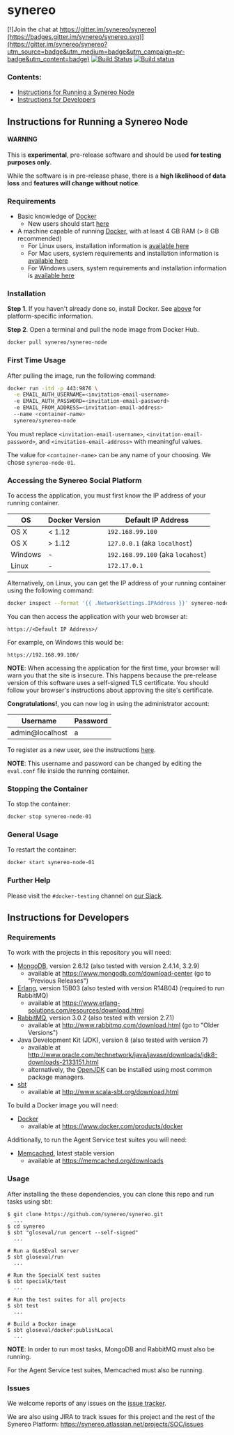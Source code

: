# synereo

[![Join the chat at https://gitter.im/synereo/synereo](https://badges.gitter.im/synereo/synereo.svg)](https://gitter.im/synereo/synereo?utm_source=badge&utm_medium=badge&utm_campaign=pr-badge&utm_content=badge)
[![Build Status](https://travis-ci.org/synereo/synereo.svg?branch=staging)](https://travis-ci.org/synereo/synereo)
[![Build status](https://ci.appveyor.com/api/projects/status/8hxpx6mwmi5b8g58/branch/staging?svg=true)](https://ci.appveyor.com/project/henrytill/synereo/branch/staging)

### Contents:
* [Instructions for Running a Synereo Node](#instructions-for-running-a-synereo-node)
* [Instructions for Developers](#instructions-for-developers)

## Instructions for Running a Synereo Node

#### WARNING

This is **experimental**, pre-release software and should be used **for testing purposes only**.

While the software is in pre-release phase, there is a **high likelihood of data loss** and **features will change without notice**.

### Requirements
* Basic knowledge of [Docker](https://www.docker.com)
  * New users should start [here](https://docs.docker.com/engine/understanding-docker/)
* A machine capable of running [Docker](https://www.docker.com), with at least 4 GB RAM (> 8 GB recommended)
  * For Linux users, installation information is [available here](https://docs.docker.com/engine/installation/linux)
  * For Mac users, system requirements and installation information is [available here](https://docs.docker.com/docker-for-mac/)
  * For Windows users, system requirements and installation information is [available here](https://docs.docker.com/docker-for-windows/)

### Installation

**Step 1**. If you haven't already done so, install Docker.  See [above](#requirements) for platform-specific information.

**Step 2**. Open a terminal and pull the node image from Docker Hub.
```sh
docker pull synereo/synereo-node
```

### First Time Usage

After pulling the image, run the following command:
```sh
docker run -itd -p 443:9876 \
  -e EMAIL_AUTH_USERNAME=<invitation-email-username>
  -e EMAIL_AUTH_PASSWORD=<invitation-email-password>
  -e EMAIL_FROM_ADDRESS=<invitation-email-address>
  --name <container-name>
  synereo/synereo-node
```

You must replace `<invitation-email-username>`, `<invitation-email-password>`, and `<invitation-email-address>` with meaningful values.

The value for `<container-name>` can be any name of your choosing.  We chose `synereo-node-01`.

### Accessing the Synereo Social Platform

To access the application, you must first know the IP address of your running container.

OS|Docker Version |Default IP Address
--------|--------|--------
OS X| < 1.12 | `192.168.99.100`
OS X| > 1.12 | `127.0.0.1` (aka `localhost`)
Windows| - | `192.168.99.100` (aka `locahost`)
Linux | - | `172.17.0.1`

Alternatively, on Linux, you can get the IP address of your running container using the following command:
```sh
docker inspect --format '{{ .NetworkSettings.IPAddress }}' synereo-node-01
```

You can then access the application with your web browser at:
```
https://<Default IP Address>/
```

For example, on Windows this would be: 
```
https://192.168.99.100/
```

**NOTE**: When accessing the application for the first time, your browser will warn you that the site is insecure.  This happens because the pre-release version of this software uses a self-signed TLS certificate.  You should follow your browser's instructions about approving the site's certificate.

**Congratulations!**, you can now log in using the administrator account:

Username|Password
--------|--------
admin@localhost|a

To register as a new user, see the instructions [here](https://github.com/synereo/docs/wiki/Registering-as-a-new-user).

**NOTE**: This username and password can be changed by editing the `eval.conf` file inside the running container.

### Stopping the Container

To stop the container:

```sh
docker stop synereo-node-01
```

### General Usage

To restart the container:

```sh
docker start synereo-node-01
```

### Further Help

Please visit the `#docker-testing` channel on [our Slack](https://slack.synereo.com).

## Instructions for Developers

### Requirements

To work with the projects in this repository you will need:
* [MongoDB](https://www.mongodb.com/), version 2.6.12 (also tested with version 2.4.14, 3.2.9)
  * available at https://www.mongodb.com/download-center (go to "Previous Releases")
* [Erlang](https://www.erlang.org/), version 15B03 (also tested with version R14B04) (required to run RabbitMQ)
  * available at https://www.erlang-solutions.com/resources/download.html
* [RabbitMQ](http://www.rabbitmq.com/), version 3.0.2 (also tested with version 2.7.1)
  * available at http://www.rabbitmq.com/download.html (go to "Older Versions")
* Java Development Kit (JDK), version 8 (also tested with version 7)
  * available at http://www.oracle.com/technetwork/java/javase/downloads/jdk8-downloads-2133151.html
  * alternatively, the [OpenJDK](http://openjdk.java.net/) can be installed using most common package managers.
* [sbt](http://www.scala-sbt.org/)
  * available at http://www.scala-sbt.org/download.html

To build a Docker image you will need:
* [Docker](https://www.docker.com/)
  * available at https://www.docker.com/products/docker

Additionally, to run the Agent Service test suites you will need:
* [Memcached](https://memcached.org/), latest stable version
  * available at https://memcached.org/downloads

### Usage

After installing the these dependencies, you can clone this repo and run tasks using sbt:
```
$ git clone https://github.com/synereo/synereo.git
  ...
$ cd synereo
$ sbt "gloseval/run gencert --self-signed"
  ...

# Run a GLoSEval server
$ sbt gloseval/run
  ...

# Run the SpecialK test suites
$ sbt specialk/test
  ...

# Run the test suites for all projects
$ sbt test
  ...

# Build a Docker image
$ sbt gloseval/docker:publishLocal
  ...
```

**NOTE**: In order to run most tasks, MongoDB and RabbitMQ must also be running.

For the Agent Service test suites, Memcached must also be running.

### Issues

We welcome reports of any issues on the [issue tracker](https://github.com/synereo/synereo/issues).

We are also using JIRA to track issues for this project and the rest of the Synereo Platform:
https://synereo.atlassian.net/projects/SOC/issues
